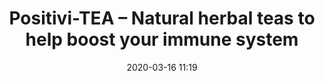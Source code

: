 ---
layout: post
title: Positivi-TEA – Natural herbal teas to help boost your immune system 
date: 2020-03-16 11:19
published: false
header_feature_image:
caption:
tags:    # use [tag1,tag2]
---